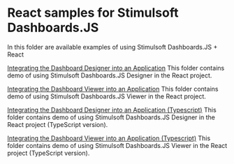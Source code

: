# React samples for Stimulsoft Dashboards.JS

In this folder are available examples of using Stimulsoft Dashboards.JS + React

[Integrating the Dashboard Designer into an Application](https://github.com/stimulsoft/Samples-Dashboards-JS/tree/master/React/Integrating%20the%20Dashboard%20Designer%20into%20an%20Application)
This folder contains demo of using Stimulsoft Dashboards.JS Designer in the React project.

[Integrating the Dashboard Viewer into an Application](https://github.com/stimulsoft/Samples-Dashboards-JS/tree/master/React/Integrating%20the%20Dashboard%20Viewer%20into%20an%20Application)
This folder contains demo of using Stimulsoft Dashboards.JS Viewer in the React project.

[Integrating the Dashboard Designer into an Application (Typescript)](https://github.com/stimulsoft/Samples-Dashboards-JS/tree/master/React/Integrating%20the%20Dashboard%20Designer%20into%20an%20Application%20%28TypeScript%29)
This folder contains demo of using Stimulsoft Dashboards.JS Designer in the React project (TypeScript version).

[Integrating the Dashboard Viewer into an Application (Typescript)](https://github.com/stimulsoft/Samples-Dashboards-JS/tree/master/React/Integrating%20the%20Dashboard%20Viewer%20into%20an%20Application20%28TypeScript%29)
This folder contains demo of using Stimulsoft Dashboards.JS Viewer in the React project (TypeScript version).
